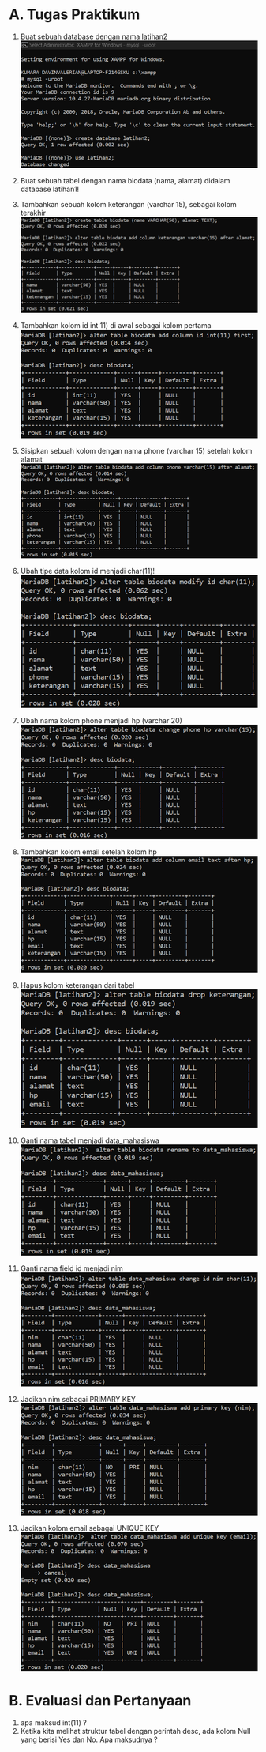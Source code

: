 # **A. Tugas Praktikum**
1. Buat sebuah database dengan nama latihan2
![d1](d/d1.png)

2. Buat sebuah tabel dengan nama biodata (nama, alamat) didalam database latihan1!
3. Tambahkan sebuah kolom keterangan (varchar 15), sebagai kolom terakhir
![d1](d/d2.png)

4. Tambahkan kolom id int 11) di awal sebagai kolom pertama
![d1](d/d3.png)

5. Sisipkan sebuah kolom dengan nama phone (varchar 15) setelah
kolom alamat
![d1](d/d4.png)

6. Ubah tipe data kolom id menjadi char(11)!
![d1](d/d5.png)

7. Ubah nama kolom phone menjadi hp (varchar 20)
![d1](d/d6.png)

8. Tambahkan kolom email setelah kolom hp
![d1](d/d7.png)

9. Hapus kolom keterangan dari tabel
![d1](d/d8.png)

10. Ganti nama tabel menjadi data_mahasiswa
![d1](d/d9.png)

11. Ganti nama field id menjadi nim
![d1](d/d10.png)

12. Jadikan nim sebagai PRIMARY KEY
![d1](d/d11.png)

13. Jadikan kolom email sebagai UNIQUE KEY
![d1](d/d12.png)

# **B. Evaluasi dan Pertanyaan**
1. apa maksud int(11) ?
2. Ketika kita melihat struktur tabel dengan perintah desc, ada kolom Null yang
berisi Yes dan No. Apa maksudnya ?

